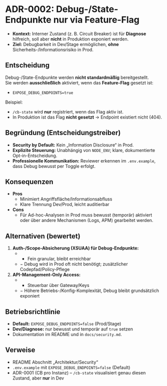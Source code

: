 # ADR-0002: Debug-/State-Endpunkte nur via Feature-Flag
 
- **Kontext:** Interner Zustand (z. B. Circuit Breaker) ist für **Diagnose** hilfreich, soll aber **nicht** in Produktion exponiert werden.  
- **Ziel:** Debugbarkeit in Dev/Stage ermöglichen, **ohne** Sicherheits-/Informationsrisiko in Prod.

## Entscheidung
Debug-/State-Endpunkte werden **nicht standardmäßig** bereitgestellt.  
Sie werden **ausschließlich** aktiviert, wenn das **Feature-Flag** gesetzt ist:
- `EXPOSE_DEBUG_ENDPOINTS=true`

Beispiel:  
- `/cb-state` wird **nur** registriert, wenn das Flag aktiv ist.  
- In Produktion ist das Flag **nicht gesetzt** → Endpoint existiert nicht (404).

## Begründung (Entscheidungstreiber)
- **Security by Default:** Kein „Information Disclosure“ in Prod.  
- **Explizite Steuerung:** Unabhängig von `NODE_ENV`; klare, dokumentierte Opt-in-Entscheidung.  
- **Professionelle Kommunikation:** Reviewer erkennen im `.env.example`, dass Debug bewusst per Toggle erfolgt.

## Konsequenzen
- **Pros**
  - Minimiert Angriffsfläche/Informationsabfluss  
  - Klare Trennung Dev/Prod, leicht auditierbar  
- **Cons**
  - Für Ad-hoc-Analysen in Prod muss bewusst (temporär) aktiviert oder über andere Mechanismen (Logs, APM) gearbeitet werden.

## Alternativen (bewertet)
1. **Auth-/Scope-Absicherung (XSUAA) für Debug-Endpunkte:**  
   - + Fein granular, bleibt erreichbar  
   - − Debug wird in Prod oft nicht benötigt; zusätzlicher Codepfad/Policy-Pflege  
2. **API-Management-Only Access:**  
   - + Steuerbar über Gateway/Keys  
   - − Höhere Betriebs-/Konfig-Komplexität, Debug bleibt grundsätzlich exponiert

## Betriebsrichtlinie
- **Default:** `EXPOSE_DEBUG_ENDPOINTS=false` (Prod/Stage)  
- **Dev/Diagnose:** nur bewusst und temporär auf `true` setzen  
- Dokumentation im README und in `docs/security.md`.

## Verweise
- README Abschnitt „Architektur/Security“  
- `.env.example` mit `EXPOSE_DEBUG_ENDPOINTS=false` (Default)  
- ADR-0001 (CB pro Instanz) – `/cb-state` visualisiert genau diesen Zustand, aber **nur** in Dev
